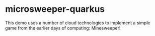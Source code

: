 # microsweeper-quarkus
This demo uses a number of cloud technologies to implement a simple game from the earlier days of computing: Minesweeper!
